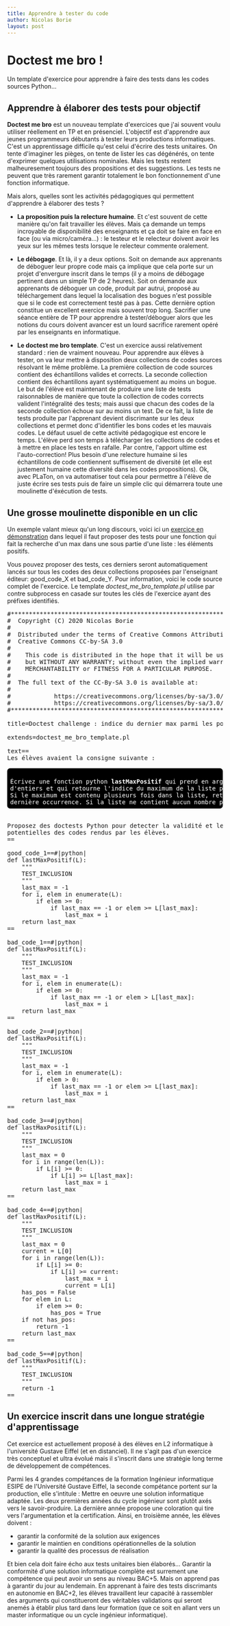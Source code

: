```yaml
---
title: Apprendre à tester du code
author: Nicolas Borie
layout: post
---
```


# Doctest me bro !

Un template d'exercice pour apprendre à faire des tests dans les codes sources Python...

## Apprendre à élaborer des tests pour objectif

**Doctest me bro** est un nouveau template d'exercices que j'ai souvent voulu utiliser réellement en TP et en présenciel. 
L'objectif est d'apprendre aux jeunes programmeurs débutants à tester leurs productions informatiques. C'est 
un apprentissage difficile qu'est celui d'écrire des tests unitaires. On tente d'imaginer les pièges, on tente 
de lister les cas dégénérés, on tente d'exprimer quelques utilisations nominales. Mais les tests restent
malheuresement toujours des propositions et des suggestions. Les tests ne peuvent que très rarement garantir 
totalement le bon fonctionnement d'une fonction informatique.

Mais alors, quelles sont les activités pédagogiques qui permettent d'apprendre à élaborer des tests ?

* **La proposition puis la relecture humaine**. Et c'est souvent de cette manière qu'on fait travailler les 
élèves. Mais ça demande un temps incroyable de disponibilité des enseignants et ça doit se faire en face en 
face (ou via micro/caméra...) : le testeur et le relecteur doivent avoir les yeux sur les mêmes tests lorsque 
le relecteur commente oralement.

* **Le débogage**. Et là, il y a deux options. Soit on demande aux apprenants de déboguer leur propre code 
mais ça implique que cela porte sur un projet d'envergure inscrit dans le temps (il y a moins de débogage 
pertinent dans un simple TP de 2 heures). Soit on demande aux apprenants de déboguer un code, produit par autrui, 
proposé au téléchargement dans lequel la localisation des bogues n'est possible que si le code est correctement testé 
pas à pas. Cette dernière option constitue un excellent exercice mais souvent trop long. Sacrifier une séance 
entière de TP pour apprendre à tester/déboguer alors que les notions du cours doivent avancer est un lourd 
sacrifice rarement opéré par les enseignants en informatique.

* **Le doctest me bro template**. C'est un exercice aussi relativement standard : rien de vraiment nouveau. 
Pour apprendre aux élèves à tester, on va leur mettre à disposition deux collections de codes sources résolvant 
le même problème. La première collection de code sources contient des échantillons valides et corrects. La seconde
collection contient des échantillons ayant systématiquement au moins un bogue. Le but de l'élève est maintenant 
de produire une liste de tests raisonnables de manière que toute la collection de codes corrects valident 
l'intégralité des tests; mais aussi que chacun des codes de la seconde collection échoue sur au moins un test. De ce 
fait, la liste de tests produite par l'apprenant devient discrimante sur les deux collections et permet donc 
d'identifier les bons codes et les mauvais codes. Le défaut usuel de cette activité pédagogique est encore le 
temps. L'élève perd son temps à télécharger les collections de codes et à mettre en place les tests en rafalle.
Par contre, l'apport ultime est l'auto-correction! Plus besoin d'une relecture humaine si les échantillons de code 
contiennent suffisement de diversité (et elle est justement humaine cette diversité dans les codes propositions).
Ok, avec PLaTon, on va automatiser tout cela pour permettre à l'élève de juste écrire ses tests puis de faire 
un simple clic qui démarrera toute une moulinette d'éxécution de tests.


## Une grosse moulinette disponible en un clic

Un exemple valant mieux qu'un long discours, voici ici un 
[exercice en démonstration](https://pl.u-pem.fr/filebrowser/demo/20215/) dans lequel il faut proposer des tests 
pour une fonction qui fait la recherche d'un max dans une sous partie d'une liste : les éléments positifs.

Vous pouvez proposer des tests, ces derniers seront automatiquement lancés sur tous les codes des deux 
collections proposées par l'enseignant éditeur: good_code_X et bad_code_Y. Pour information, voici le code 
source complet de l'exercice. Le template *doctest_me_bro_template.pl* utilise par contre subprocess en 
casade sur toutes les clés de l'exercice ayant des préfixes identifiés.

<pre>
#*****************************************************************************
#  Copyright (C) 2020 Nicolas Borie <nicolas dot borie at univ-eiffel . fr>
#
#  Distributed under the terms of Creative Commons Attribution-ShareAlike 3.0
#  Creative Commons CC-by-SA 3.0
#
#    This code is distributed in the hope that it will be useful,
#    but WITHOUT ANY WARRANTY; without even the implied warranty of
#    MERCHANTABILITY or FITNESS FOR A PARTICULAR PURPOSE.
#
#  The full text of the CC-By-SA 3.0 is available at:
#
#            https://creativecommons.org/licenses/by-sa/3.0/
#            https://creativecommons.org/licenses/by-sa/3.0/fr/
#*****************************************************************************

title=Doctest challenge : indice du dernier max parmi les positifs

extends=doctest_me_bro_template.pl

text==
Les élèves avaient la consigne suivante :   

<div style="color:white; background-color: black; padding: 0.5em; border-radius: 0.5em;">
Écrivez une fonction python <b>lastMaxPositif</b> qui prend en argument une liste 
d'entiers et qui retourne l'indice du maximum de la liste parmi les nombres positifs.
Si le maximum est contenu plusieurs fois dans la liste, retournez l'index de la 
dernière occurrence. Si la liste ne contient aucun nombre positif, retourner <b>-1</b>.
</div>

Proposez des doctests Python pour detecter la validité et les erreurs 
potentielles des codes rendus par les élèves.
==

good_code_1==#|python|
def lastMaxPositif(L):
    """
    TEST_INCLUSION
    """
    last_max = -1
    for i, elem in enumerate(L):
        if elem >= 0:
            if last_max == -1 or elem >= L[last_max]:
                last_max = i
    return last_max
==

bad_code_1==#|python|                                                   
def lastMaxPositif(L):
    """
    TEST_INCLUSION
    """
    last_max = -1
    for i, elem in enumerate(L):
        if elem >= 0:
            if last_max == -1 or elem > L[last_max]:
                last_max = i
    return last_max
==

bad_code_2==#|python|
def lastMaxPositif(L):
    """
    TEST_INCLUSION
    """
    last_max = -1
    for i, elem in enumerate(L):
        if elem > 0:
            if last_max == -1 or elem >= L[last_max]:
                last_max = i
    return last_max
==

bad_code_3==#|python|
def lastMaxPositif(L):
    """
    TEST_INCLUSION
    """
    last_max = 0
    for i in range(len(L)):
        if L[i] >= 0:
            if L[i] >= L[last_max]:
                last_max = i
    return last_max
==

bad_code_4==#|python|
def lastMaxPositif(L):
    """
    TEST_INCLUSION
    """
    last_max = 0
    current = L[0]
    for i in range(len(L)):
        if L[i] >= 0:
            if L[i] >= current:
                last_max = i
                current = L[i]
    has_pos = False
    for elem in L:
        if elem >= 0:
            has_pos = True
    if not has_pos:
        return -1
    return last_max
==

bad_code_5==#|python|                                                   
def lastMaxPositif(L):
    """
    TEST_INCLUSION
    """
    return -1
==
</pre>


## Un exercice inscrit dans une longue stratégie d'apprentissage

Cet exercice est actuellement proposé à des élèves en L2 informatique à l'université Gustave Eiffel (et en distanciel). 
Il ne s'agit pas d'un exercice très conceptuel et ultra évolué mais il s'inscrit dans une stratégie long terme de 
développement de compétences.

Parmi les 4 grandes compétances de la formation Ingénieur informatique ESIPE de l'Université Gustave Eiffel, la 
seconde compétance portent sur la production, elle s'intitule : Mettre en oeuvre une solution informatique adaptée.
Les deux premières années du cycle ingénieur sont plutôt axés vers le savoir-produire. La dernière année propose 
une coloration qui tire vers l'argumentation et la certification. Ainsi, en troisième année, les élèves doivent :
* garantir la conformité de la solution aux exigences
* garantir le maintien en conditions opérationnelles de la solution
* garantir la qualité des processus de réalisation

Et bien cela doit faire écho aux tests unitaires bien élaborés... Garantir la conformité d'une solution informatique 
complète est surrement une compétence qui peut avoir un sens au niveau BAC+5. Mais on apprend pas à garantir du 
jour au lendemain. En apprenant à faire des tests discrimants en autonomie en BAC+2, les élèves travaillent 
leur capacité à rassembler des arguments qui constitueront des véritables validations qui seront anemés à établir 
plus tard dans leur formation (que ce soit en allant vers un master informatique ou un cycle ingénieur informatique).
